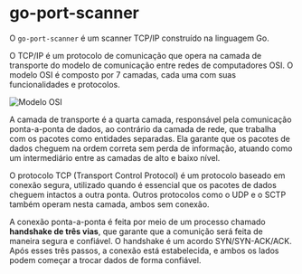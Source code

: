 # go-port-scanner

O `go-port-scanner` é um scanner TCP/IP construído na linguagem Go.

O TCP/IP é um protocolo de comunicação que opera na camada de transporte
do modelo de comunicação entre redes de computadores OSI. O modelo OSI é
composto por 7 camadas, cada uma com suas funcionalidades e protocolos.

![Modelo OSI](https://community.cisco.com/t5/image/serverpage/image-id/180291iDA59C8DFF9920CD8?v=v2) 

A camada de transporte é a quarta camada, responsável pela comunicação
ponta-a-ponta de dados, ao contrário da camada de rede, que trabalha com
os pacotes como entidades separadas. Ela garante que os pacotes de dados 
cheguem na ordem correta sem perda de informação, atuando como um 
intermediário entre as camadas de alto e baixo nível.

O protocolo TCP (Transport Control Protocol) é um protocolo baseado em conexão
segura, utilizado quando é essencial que os pacotes de dados cheguem intactos a
outra ponta. Outros protocolos como o UDP e o SCTP também operam nesta camada, 
ambos sem conexão.

A conexão ponta-a-ponta é feita por meio de um processo chamado **handshake de três
vias**, que garante que a comunição será feita de maneira segura e confiável. O handshake
é um acordo SYN/SYN-ACK/ACK. Após esses três passos, a conexão está estabelecida, e ambos 
os lados podem começar a trocar dados de forma confiável.